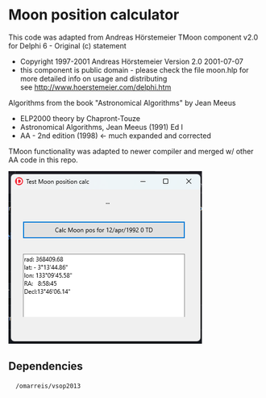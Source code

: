 # Moon position calculator

This code was adapted from Andreas Hörstemeier TMoon component v2.0        
for Delphi 6  - Original (c) statement                                     

* Copyright 1997-2001 Andreas Hörstemeier  Version 2.0 2001-07-07  
* this component is public domain - please check the file moon.hlp for more detailed info on usage and distributing                               
see http://www.hoerstemeier.com/delphi.htm                                 

Algorithms from the book "Astronomical Algorithms" by Jean Meeus           

  * ELP2000 theory by Chapront-Touze                                               
  * Astronomical Algorithms, Jean Meeus (1991) Ed I                        
  * AA - 2nd edition         (1998) <- much expanded and corrected        
 
TMoon functionality was adapted to newer compiler and merged w/ other AA code in this repo.

![screenshot](screenshotTestMoon.png)

## Dependencies
  
      /omarreis/vsop2013
